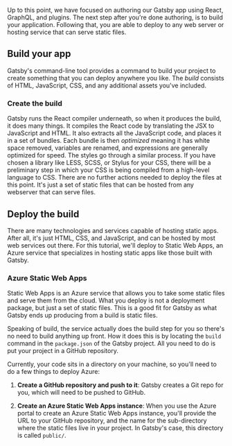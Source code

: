 
Up to this point, we have focused on authoring our Gatsby app using React, GraphQL, and plugins. The next step after you're done authoring, is to build your application. Following that, you are able to deploy to any web server or hosting service that can serve static files.

## Build your app

Gatsby's command-line tool provides a command to build your project to create something that you can deploy anywhere you like. The *build* consists of HTML, JavaScript, CSS, and any additional assets you've included.

### Create the build

Gatsby runs the React compiler underneath, so when it produces the build, it does many things. It compiles the React code by translating the JSX to JavaScript and HTML. It also extracts all the JavaScript code, and places it in a set of bundles. Each bundle is then *optimized* meaning it has white space removed, variables are renamed, and expressions are generally optimized for speed. The styles go through a similar process. If you have chosen a library like LESS, SCSS, or Stylus for your CSS, there will be a preliminary step in which your CSS is being compiled from a high-level language to CSS. There are no further actions needed to deploy the files at this point. It's just a set of static files that can be hosted from any webserver that can serve files.

## Deploy the build

There are many technologies and services capable of hosting static apps. After all, it's just HTML, CSS, and JavaScript, and can be hosted by most web services out there. For this tutorial, we'll deploy to Static Web Apps, an Azure service that specializes in hosting static apps like those built with Gatsby.

### Azure Static Web Apps

Static Web Apps is an Azure service that allows you to take some static files and serve them from the cloud. What you deploy is not a deployment package, but just a set of static files. This is a good fit for Gatsby as what Gatsby ends up producing from a build is static files.

Speaking of build, the service actually does the build step for you so there's no need to build anything up front. How it does this is by locating the `build` command in the `package.json` of the Gatsby project. All you need to do is put your project in a GitHub repository.

Currently, your code sits in a directory on your machine, so you'll need to do a few things to deploy Azure:

1. **Create a GitHub repository and push to it**: Gatsby creates a Git repo for you, which will need to be pushed to GitHub.

1. **Create an Azure Static Web Apps instance**: When you use the Azure portal to create an Azure Static Web Apps instance, you'll provide the URL to your GitHub repository, and the name for the sub-directory where the static files live in your project. In Gatsby's case, this directory is called `public/`.
